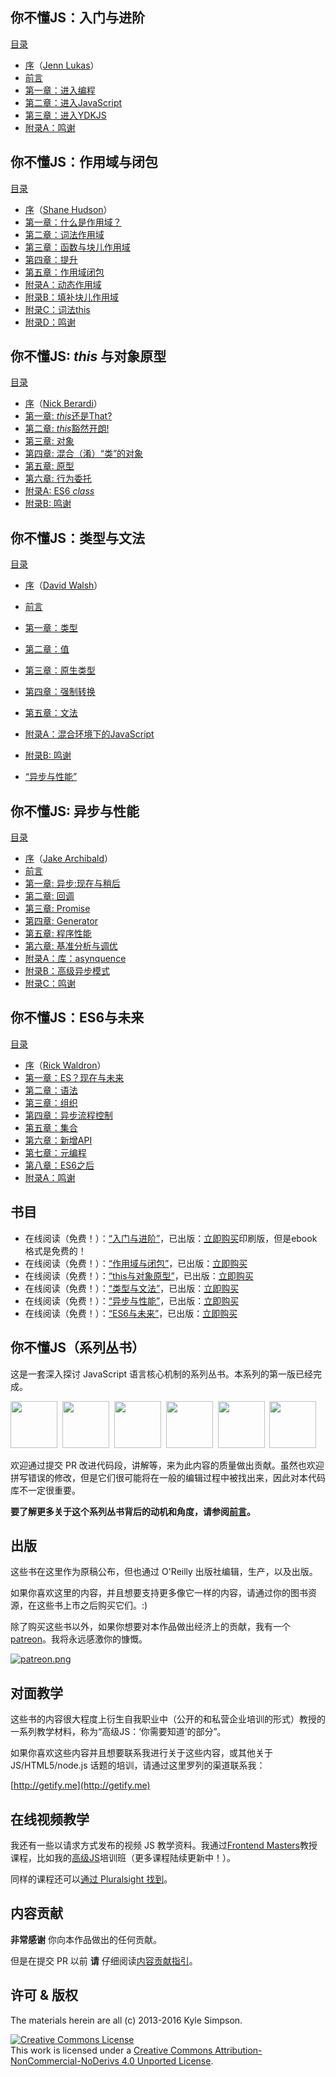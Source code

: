 

## 你不懂JS：入门与进阶

[目录](up\%20&\%20going/toc.md)

* [序](up\%20&\%20going/foreword.md)（[Jenn Lukas](http://jennlukas.com)）
* [前言](preface.md)
* [第一章：进入编程](up\%20&\%20going/ch1.md)
* [第二章：进入JavaScript](up\%20&\%20going/ch2.md)
* [第三章：进入YDKJS](up\%20&\%20going/ch3.md)
* [附录A：鸣谢](up\%20&\%20going/apA.md)

## 你不懂JS：作用域与闭包

[目录](scope\%20&\%20closures/toc.md)

* [序](https://shanehudson.net/2014/06/03/foreword-dont-know-js/)（[Shane Hudson](https://github.com/shanehudson)）
* [第一章：什么是作用域？](scope\%20&\%20closures/ch1.md)
* [第二章：词法作用域](scope\%20&\%20closures/ch2.md)
* [第三章：函数与块儿作用域](scope\%20&\%20closures/ch3.md)
* [第四章：提升](scope\%20&\%20closures/ch4.md)
* [第五章：作用域闭包](scope\%20&\%20closures/ch5.md)
* [附录A：动态作用域](scope\%20&\%20closures/apA.md)
* [附录B：填补块儿作用域](scope\%20&\%20closures/apB.md)
* [附录C：词法this](scope\%20&\%20closures/apC.md)
* [附录D：鸣谢](scope\%20&\%20closures/apD.md)

## 你不懂JS: *this* 与对象原型

[目录](this\%20&\%20object\%20prototypes/toc.md)

* [序](this\%20&\%20object\%20prototypes/foreword.md)（[Nick Berardi](https://github.com/nberardi)）
* [第一章: *this*还是That?](this\%20&\%20object\%20prototypes/ch1.md)
* [第二章: *this*豁然开朗!](this\%20&\%20object\%20prototypes/ch2.md)
* [第三章: 对象](this\%20&\%20object\%20prototypes/ch3.md)
* [第四章: 混合（淆）“类”的对象](this\%20&\%20object\%20prototypes/ch4.md)
* [第五章: 原型](this\%20&\%20object\%20prototypes/ch5.md)
* [第六章: 行为委托](this\%20&\%20object\%20prototypes/ch6.md)
* [附录A: ES6 *class*](this\%20&\%20object\%20prototypes/apA.md)
* [附录B: 鸣谢](this\%20&\%20object\%20prototypes/apB.md)


## 你不懂JS：类型与文法


[目录](types\%20&\%20grammar/toc.md)

* [序](types\%20&\%20grammar/foreword.md)（[David Walsh](http://davidwalsh.name)）
* [前言](preface.md)
* [第一章：类型](types\%20&\%20grammar/ch1.md)
* [第二章：值](types\%20&\%20grammar/ch2.md)
* [第三章：原生类型](types\%20&\%20grammar/ch3.md)
* [第四章：强制转换](types\%20&\%20grammar/ch4.md)
* [第五章：文法](types\%20&\%20grammar/ch5.md)
* [附录A：混合环境下的JavaScript](types\%20&\%20grammar/apA.md)
* [附录B: 鸣谢](types\%20&\%20grammar/apB.md)

* [“异步与性能”](async\%20&\%20performance/README.md#you-dont-know-js-async--performance)

## 你不懂JS: 异步与性能


[目录](async\%20&\%20performance/toc.md)

* [序](async\%20&\%20performance/foreword.md)（[Jake Archibald](http://jakearchibald.com)）
* [前言](preface.md)
* [第一章: 异步:现在与稍后](async\%20&\%20performance/ch1.md)
* [第二章: 回调](async\%20&\%20performance/ch2.md)
* [第三章: Promise](async\%20&\%20performance/ch3.md)
* [第四章: Generator](async\%20&\%20performance/ch4.md)
* [第五章: 程序性能](async\%20&\%20performance/ch5.md)
* [第六章: 基准分析与调优](async\%20&\%20performance/ch6.md)
* [附录A：库：asynquence](async\%20&\%20performance/apA.md)
* [附录B：高级异步模式](async\%20&\%20performance/apB.md)
* [附录C：鸣谢](async\%20&\%20performance/apC.md)

## 你不懂JS：ES6与未来

[目录](es6\%20&\%20beyond/toc.md)

* [序](foreword.md)（[Rick Waldron](http://bocoup.com/weblog/author/rick-waldron/)）
* [第一章：ES？现在与未来](es6\%20&\%20beyond/ch1.md)
* [第二章：语法](es6\%20&\%20beyond/ch2.md)
* [第三章：组织](es6\%20&\%20beyond/ch3.md)
* [第四章：异步流程控制](es6\%20&\%20beyond/ch4.md)
* [第五章：集合](es6\%20&\%20beyond/ch5.md)
* [第六章：新增API](es6\%20&\%20beyond/ch6.md)
* [第七章：元编程](es6\%20&\%20beyond/ch7.md)
* [第八章：ES6之后](es6\%20&\%20beyond/ch8.md)
* [附录A：鸣谢](es6\%20&\%20beyond/apA.md)

## 书目

* 在线阅读（免费！）：[“入门与进阶”](up\%20&\%20going/README.md#you-dont-know-js-up--going)，已出版：[立即购买](http://shop.oreilly.com/product/0636920039303.do)印刷版，但是ebook格式是免费的！
* 在线阅读（免费！）：[“作用域与闭包”](scope\%20&\%20closures/README.md#you-dont-know-js-scope--closures)，已出版：[立即购买](http://shop.oreilly.com/product/0636920026327.do)
* 在线阅读（免费！）：[“this与对象原型”](this\%20&\%20object\%20prototypes/README.md#you-dont-know-js-this--object-prototypes)，已出版：[立即购买](http://shop.oreilly.com/product/0636920033738.do)
* 在线阅读（免费！）：[“类型与文法”](types\%20&\%20grammar/README.md#you-dont-know-js-types--grammar)，已出版：[立即购买](http://shop.oreilly.com/product/0636920033745.do)
* 在线阅读（免费！）：[“异步与性能”](async\%20&\%20performance/README.md#you-dont-know-js-async--performance)，已出版：[立即购买](http://shop.oreilly.com/product/0636920033752.do)
* 在线阅读（免费！）：[“ES6与未来”](es6\%20&\%20beyond/README.md#you-dont-know-js-es6--beyond)，已出版：[立即购买](http://shop.oreilly.com/product/0636920033769.do)

## 你不懂JS（系列丛书）

这是一套深入探讨 JavaScript 语言核心机制的系列丛书。本系列的第一版已经完成。

<a href="http://shop.oreilly.com/product/0636920039303.do"><img src="up %26 going/cover.jpg" width="75"></a>&nbsp;
<a href="http://shop.oreilly.com/product/0636920026327.do"><img src="scope %26 closures/cover.jpg" width="75"></a>&nbsp;
<a href="http://shop.oreilly.com/product/0636920033738.do"><img src="this %26 object prototypes/cover.jpg" width="75"></a>&nbsp;
<a href="http://shop.oreilly.com/product/0636920033745.do"><img src="types %26 grammar/cover.jpg" width="75"></a>&nbsp;
<a href="http://shop.oreilly.com/product/0636920033752.do"><img src="async %26 performance/cover.jpg" width="75"></a>&nbsp;
<a href="http://shop.oreilly.com/product/0636920033769.do"><img src="es6 %26 beyond/cover.jpg" width="75"></a>

欢迎通过提交 PR 改进代码段，讲解等，来为此内容的质量做出贡献。虽然也欢迎拼写错误的修改，但是它们很可能将在一般的编辑过程中被找出来，因此对本代码库不一定很重要。

**要了解更多关于这个系列丛书背后的动机和角度，请参阅[前言](preface.md)。**

## 出版

这些书在这里作为原稿公布，但也通过 O'Reilly 出版社编辑，生产，以及出版。

如果你喜欢这里的内容，并且想要支持更多像它一样的内容，请通过你的图书资源，在这些书上市之后购买它们。:)

除了购买这些书以外，如果你想要对本作品做出经济上的贡献，我有一个[patreon](https://www.patreon.com/getify)。我将永远感激你的慷慨。

<a href="https://www.patreon.com/getify">[![patreon.png](https://s11.postimg.org/axpzguh77/patreon.png)](https://www.patreon.com/getify)</a>

## 对面教学

这些书的内容很大程度上衍生自我职业中（公开的和私营企业培训的形式）教授的一系列教学材料，称为“高级JS：‘你需要知道’的部分”。

如果你喜欢这些内容并且想要联系我进行关于这些内容，或其他关于 JS/HTML5/node.js 话题的培训，请通过这里罗列的渠道联系我：

[http://getify.me](http://getify.me)

## 在线视频教学

我还有一些以请求方式发布的视频 JS 教学资料。我通过[Frontend Masters](https://FrontendMasters.com)教授课程，比如我的[高级JS](https://frontendmasters.com/courses/advanced-javascript/)培训班（更多课程陆续更新中！）。

同样的课程还可以[通过 Pluralsight 找到](http://www.pluralsight.com/courses/advanced-javascript)。

## 内容贡献

**非常感谢** 你向本作品做出的任何贡献。

但是在提交 PR 以前 **请** 仔细阅读[内容贡献指引](CONTRIBUTING.md)。

## 许可 & 版权

The materials herein are all (c) 2013-2016 Kyle Simpson.

<a rel="license" href="http://creativecommons.org/licenses/by-nc-nd/4.0/"><img alt="Creative Commons License" style="border-width:0" src="https://i.creativecommons.org/l/by-nc-nd/4.0/88x31.png" /></a><br />This work is licensed under a <a rel="license" href="http://creativecommons.org/licenses/by-nc-nd/4.0/">Creative Commons Attribution-NonCommercial-NoDerivs 4.0 Unported License</a>.
